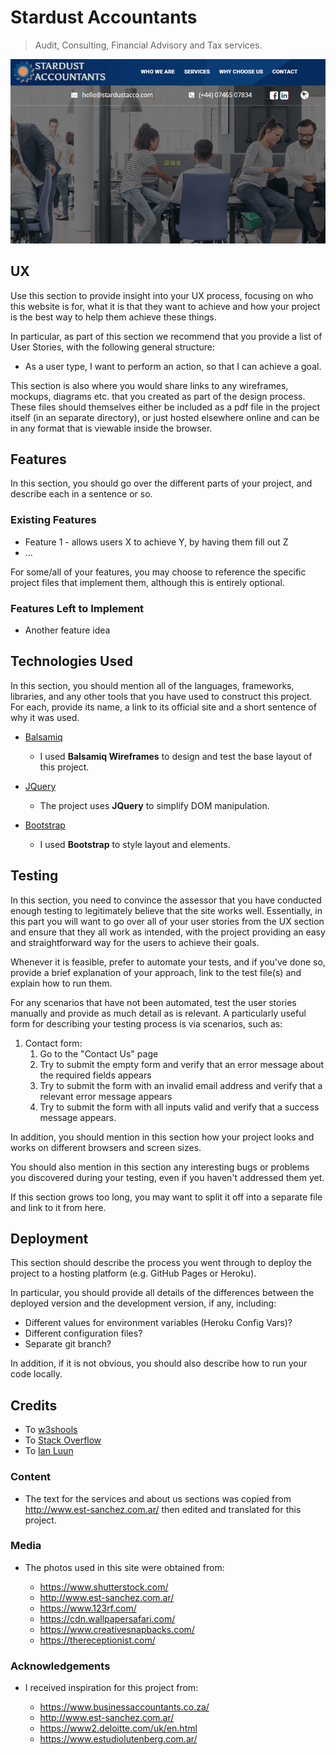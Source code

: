 # Stardust Accountants

> Audit, Consulting, Financial Advisory and Tax services.

![](/assets/images/screenshot.png)
 
## UX
 
Use this section to provide insight into your UX process, focusing on who this website is for, what it is that they want to achieve and how your project is the best way to help them achieve these things.

In particular, as part of this section we recommend that you provide a list of User Stories, with the following general structure:
- As a user type, I want to perform an action, so that I can achieve a goal.

This section is also where you would share links to any wireframes, mockups, diagrams etc. that you created as part of the design process. These files should themselves either be included as a pdf file in the project itself (in an separate directory), or just hosted elsewhere online and can be in any format that is viewable inside the browser.

## Features

In this section, you should go over the different parts of your project, and describe each in a sentence or so.
 
### Existing Features
- Feature 1 - allows users X to achieve Y, by having them fill out Z
- ...

For some/all of your features, you may choose to reference the specific project files that implement them, although this is entirely optional.

### Features Left to Implement
- Another feature idea

## Technologies Used

In this section, you should mention all of the languages, frameworks, libraries, and any other tools that you have used to construct this project. For each, provide its name, a link to its official site and a short sentence of why it was used.

- [Balsamiq](https://balsamiq.com/)
    - I used **Balsamiq Wireframes** to design and test the base layout of this project.

- [JQuery](https://jquery.com)
    - The project uses **JQuery** to simplify DOM manipulation.

- [Bootstrap](https://getbootstrap.com/)
    - I used **Bootstrap** to style layout and elements.



## Testing

In this section, you need to convince the assessor that you have conducted enough testing to legitimately believe that the site works well. Essentially, in this part you will want to go over all of your user stories from the UX section and ensure that they all work as intended, with the project providing an easy and straightforward way for the users to achieve their goals.

Whenever it is feasible, prefer to automate your tests, and if you've done so, provide a brief explanation of your approach, link to the test file(s) and explain how to run them.

For any scenarios that have not been automated, test the user stories manually and provide as much detail as is relevant. A particularly useful form for describing your testing process is via scenarios, such as:

1. Contact form:
    1. Go to the "Contact Us" page
    2. Try to submit the empty form and verify that an error message about the required fields appears
    3. Try to submit the form with an invalid email address and verify that a relevant error message appears
    4. Try to submit the form with all inputs valid and verify that a success message appears.

In addition, you should mention in this section how your project looks and works on different browsers and screen sizes.

You should also mention in this section any interesting bugs or problems you discovered during your testing, even if you haven't addressed them yet.

If this section grows too long, you may want to split it off into a separate file and link to it from here.

## Deployment

This section should describe the process you went through to deploy the project to a hosting platform (e.g. GitHub Pages or Heroku).

In particular, you should provide all details of the differences between the deployed version and the development version, if any, including:
- Different values for environment variables (Heroku Config Vars)?
- Different configuration files?
- Separate git branch?

In addition, if it is not obvious, you should also describe how to run your code locally.


## Credits

- To [w3shools](https://www.w3schools.com/)
- To [Stack Overflow](https://stackoverflow.com/)
- To [Ian Luun](https://ianlunn.github.io/Hover/)


### Content
- The text for the services and about us sections was copied from http://www.est-sanchez.com.ar/ then edited and translated for this project.

### Media
- The photos used in this site were obtained from:

    - https://www.shutterstock.com/
    - http://www.est-sanchez.com.ar/
    - https://www.123rf.com/
    - https://cdn.wallpapersafari.com/
    - https://www.creativesnapbacks.com/
    - https://thereceptionist.com/


### Acknowledgements

- I received inspiration for this project from:

    - https://www.businessaccountants.co.za/
    - http://www.est-sanchez.com.ar/
    - https://www2.deloitte.com/uk/en.html
    - https://www.estudiolutenberg.com.ar/